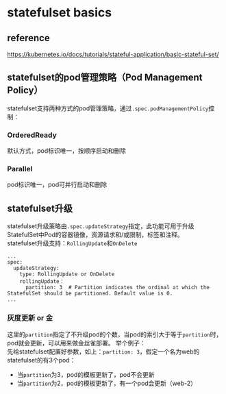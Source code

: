 # statefulset basics

## reference
https://kubernetes.io/docs/tutorials/stateful-application/basic-stateful-set/

## statefulset的pod管理策略（Pod Management Policy）
statefulset支持两种方式的pod管理策略，通过`.spec.podManagementPolicy`控制：

### OrderedReady  
默认方式，pod标识唯一，按顺序启动和删除

### Parallel  
pod标识唯一，pod可并行启动和删除

## statefulset升级
statefulset升级策略由`.spec.updateStrategy`指定，此功能可用于升级StatefulSet中Pod的容器镜像，资源请求和/或限制，标签和注释。  
statefulset升级支持：`RollingUpdate`和`OnDelete`
```
...
spec:
  updateStrategy:
    type: RollingUpdate or OnDelete
    rollingUpdate：
      partition: 3  # Partition indicates the ordinal at which the StatefulSet should be partitioned. Default value is 0.
...
```

### 灰度更新 or 金
这里的`partition`指定了不升级pod的个数，当pod的索引大于等于`partition`时，pod就会更新，可以用来做金丝雀部署。
举个例子：  
先给statefulset配置好参数，如上：`partition: 3`，假定一个名为web的statefulset的有3个pod：  
- 当`partition`为3，pod的模板更新了，pod不会更新  
- 当`partition`为2，pod的模板更新了，有一个pod会更新（web-2）  
